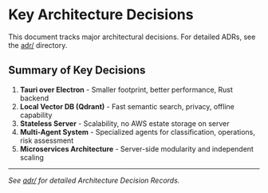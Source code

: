 # Key Architecture Decisions

This document tracks major architectural decisions. For detailed ADRs, see the [adr/](../../adr/) directory.

## Summary of Key Decisions

1. **Tauri over Electron** - Smaller footprint, better performance, Rust backend
2. **Local Vector DB (Qdrant)** - Fast semantic search, privacy, offline capability
3. **Stateless Server** - Scalability, no AWS estate storage on server
4. **Multi-Agent System** - Specialized agents for classification, operations, risk assessment
5. **Microservices Architecture** - Server-side modularity and independent scaling

---
*See [adr/](../../adr/) for detailed Architecture Decision Records.*
